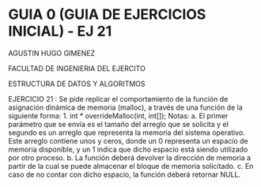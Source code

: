 # GUIA 0 (GUIA DE EJERCICIOS INICIAL) - EJ 21
AGUSTIN HUGO GIMENEZ

FACULTAD DE INGENIERIA DEL EJERCITO

ESTRUCTURA DE DATOS Y ALGORITMOS

EJERCICIO 21 : Se pide replicar el comportamiento de la función de asignación dinámica de
memoria (malloc), a través de una función de la siguiente forma: 1. int *
overrideMalloc(int, int[]);
Notas:
a. El primer parámetro que se envía es el tamaño del arreglo que se solicita y
el segundo es un arreglo que representa la memoria del sistema operativo.
Este arreglo contiene unos y ceros, donde un 0 representa un espacio de
memoria disponible, y un 1 indica que dicho espacio está siendo utilizado
por otro proceso.
b. La función deberá devolver la dirección de memoria a partir de la cual se
puede almacenar el bloque de memoria solicitado.
c. En caso de no contar con dicho espacio, la función deberá retornar NULL.

